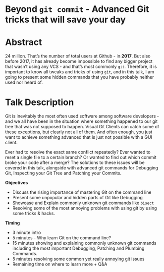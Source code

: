 # Beyond `git commit` - Advanced Git tricks that will save your day

# Abstract

24 million. That’s the number of total users at Github - in **2017**. But also before 2017, it has already become impossible to find any bigger project that wasn’t using any VCS - and that’s most commonly `git`. Therefore, it is important to know all tweaks and tricks of using `git`, and in this talk, I am going to present some hidden commands that you have probably neither used nor heard of.

# Talk Description

Git is inevitably the most often used software among software developers - and we all have been in the situation where something happened to our git tree that was not supposed to happen. Visual Git Clients can catch some of these exceptions, but clearly not all of them. And often enough, you just want to achieve something advanced that is just not possible with a GUI client.

Ever had to resolve the exact same conflict repeatedly? Ever wanted to reset a single file to a certain branch? Or wanted to find out which commit broke your code after a merge? The solutions to these issues will be covered in this talk, alongside with advanced git commands for Debugging Git, Inspecting your Git Tree and Patching your Commits.

**Objectives**

- Discuss the rising importance of mastering Git on the command line
- Present some unpopular and hidden parts of Git like Debugging
- Showcase and Explain commonly unknown git commands like `bisect`
- Resolving some of the most annoying problems with using git by using some tricks & hacks.

**Timing**

- 3 minute intro
- 5 minutes - Why learn Git on the command line?
- 15 minutes showing and explaining commonly unknown git commands including the most important Debugging, Patching and Plumbing Commands.
- 5 minutes resolving some common yet really annoying git issues
- Remaining time on where to learn more + Q&A